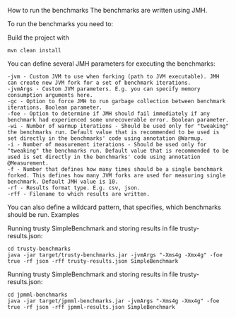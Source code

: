 How to run the benchmarks
The benchmarks are written using JMH.

To run the benchmarks you need to:

Build the project with 
    
    mvn clean install

You can define several JMH parameters for executing the benchmarks:

    -jvm - Custom JVM to use when forking (path to JVM executable). JMH can create new JVM fork for a set of benchmark iterations.
    -jvmArgs - Custom JVM parameters. E.g. you can specify memory consumption arguments here.
    -gc - Option to force JMH to run garbage collection between benchmark iterations. Boolean parameter.
    -foe - Option to determine if JMH should fail immediately if any benchmark had experienced some unrecoverable error. Boolean parameter.
    -wi - Number of warmup iterations - Should be used only for "tweaking" the benchmarks run. Default value that is recommended to be used is set directly in the benchmarks' code using annotation @Warmup.
    -i - Number of measurement iterations - Should be used only for "tweaking" the benchmarks run. Default value that is recommended to be used is set directly in the benchmarks' code using annotation @Measurement.
    -f - Number that defines how many times should be a single benchmark forked. This defines how many JVM forks are used for measuring single benchmark. Default JMH value is 10.
    -rf - Results format type. E.g. csv, json.
    -rff - Filename to which results are written.

You can also define a wildcard pattern, that specifies, which benchmarks should be run.
Examples

Running trusty SimpleBenchmark and storing results in file trusty-results.json:

    cd trusty-benchmarks
    java -jar target/trusty-benchmarks.jar -jvmArgs "-Xms4g -Xmx4g" -foe true -rf json -rff trusty-results.json SimpleBenchmark

Running trusty SimpleBenchmark and storing results in file trusty-results.json:

    cd jpmml-benchmarks
    java -jar target/jpmml-benchmarks.jar -jvmArgs "-Xms4g -Xmx4g" -foe true -rf json -rff jpmml-results.json SimpleBenchmark


